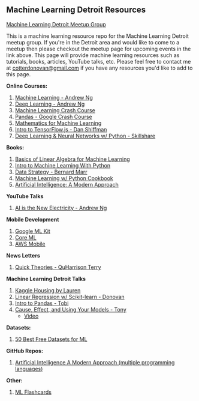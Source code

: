 ## Machine Learning Detroit Resources

[Machine Learning Detroit Meetup Group](https://www.meetup.com/meetup-group-MbWhjVnr/)

This is a machine learning resource repo for the Machine Learning Detroit meetup group. If you're in the Detroit area and would like to come to a meetup then please checkout the meetup page for upcoming events in the link above. This page will provide machine learning resources such as tutorials, books, articles, YouTube talks, etc. Please feel free to contact me at cotterdonovan@gmail.com if you have any resources you'd like to add to this page.

**Online Courses:**
1. [Machine Learning - Andrew Ng](https://www.coursera.org/learn/machine-learning)
2. [Deep Learning - Andrew Ng](https://www.coursera.org/specializations/deep-learning)
3. [Machine Learning Crash Course](https://developers.google.com/machine-learning/crash-course/ml-intro)
4. [Pandas - Google Crash Course](https://colab.research.google.com/notebooks/mlcc/intro_to_pandas.ipynb?hl=en)
5. [Mathematics for Machine Learning](https://www.coursera.org/specializations/mathematics-machine-learning)
6. [Intro to TensorFlow.js - Dan Shiffman](https://www.youtube.com/watch?v=Qt3ZABW5lD0)
7. [Deep Learning & Neural Networks w/ Python - Skillshare](https://www.skillshare.com/classes/Deep-Learning-and-Neural-Networks-with-Python/45606211?via=browse-rating-data-science)

**Books:**
1. [Basics of Linear Algebra for Machine Learning](https://machinelearningmastery.com/linear_algebra_for_machine_learning/)
2. [Intro to Machine Learning With Python](https://www.amazon.com/Introduction-Machine-Learning-Python-Scientists/dp/1449369413/ref=sr_1_3?ie=UTF8&qid=1524617175&sr=8-3&keywords=intro+to+machine+learning+with+python)
3. [Data Strategy - Bernard Marr](https://www.amazon.com/Data-Strategy-Profit-Analytics-Internet/dp/074947985X)
4. [Machine Learning w/ Python Cookbook](https://www.amazon.com/Machine-Learning-Python-Cookbook-preprocessing/dp/1491989386)
5. [Artificial Intelligence: A Modern Approach](https://www.amazon.com/Artificial-Intelligence-Modern-Approach-3rd/dp/0136042597)

**YouTube Talks**
1. [AI is the New Electricity - Andrew Ng](https://www.youtube.com/watch?v=21EiKfQYZXc)

**Mobile Development**
1. [Google ML Kit](https://developers.google.com/ml-kit/)
2. [Core ML](https://developer.apple.com/documentation/coreml)
3. [AWS Mobile](https://docs.aws.amazon.com/aws-mobile/latest/developerguide/how-to-ios-machine-learning.html)

**News Letters**
1. [Quick Theories - QuHarrison Terry](https://quharrison.com)

**Machine Learning Detroit Talks**
1. [Kaggle Housing by Lauren](https://github.com/LaurenHa/Kaggle-Housing)
2. [Linear Regression w/ Scikit-learn - Donovan](https://github.com/dcotter1208/Housing_Prices_Linear_Regression)
3. [Intro to Pandas - Tobi](https://docs.google.com/presentation/d/1cHPq15CXUcNfgPUIy0S_-XhtDLu4xb0XMkROzr6E7dY/edit?usp=sharing)
4. [Cause, Effect, and Using Your Models - Tony](https://drive.google.com/file/d/1NcHBITqz8e8qx7vheL_OI21rmgeAWzR-/view)
   * [Video](https://www.periscope.tv/w/1nAKEQoBWRvKL)

**Datasets:**
1. [50 Best Free Datasets for ML](https://gengo.ai/articles/the-50-best-free-datasets-for-machine-learning/)

**GitHub Repos:**
1. [Artificial Intelligence A Modern Approach (multiple programming languages)](https://github.com/aimacode)

**Other:**
1. [ML Flashcards](https://machinelearningflashcards.com/?ref=producthunt)
